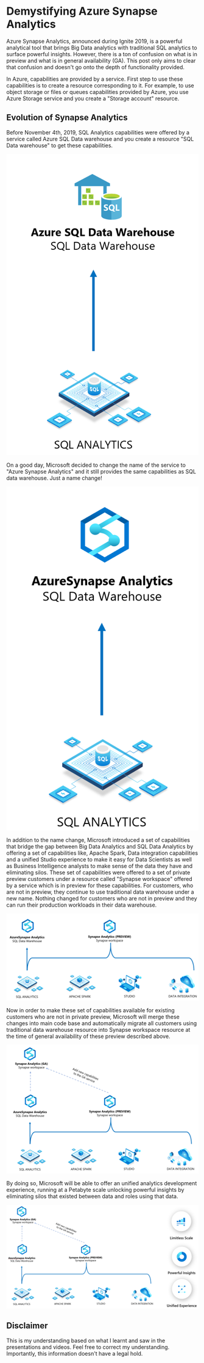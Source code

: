 # Demystifying Azure Synapse Analytics
Azure Synapse Analytics, announced during Ignite 2019, is a powerful analytical tool that brings Big Data analytics with traditional SQL analytics to surface powerful insights. However, there is a ton of confusion on what is in preview and what is in general availability (GA). This post only aims to clear that confusion and doesn't go onto the depth of functionality provided. 

In Azure, capabilities are provided by a service. First step to use these capabilities is to create a resource corresponding to it. For example, to use object storage or files or queues capabilities provided by Azure, you use Azure Storage service and you create a "Storage account" resource. 

## Evolution of Synapse Analytics
Before November 4th, 2019, SQL Analytics capabilities were offered by a service called Azure SQL Data warehouse and you create a resource "SQL Data warehouse" to get these capabilities. 

![Azure SQL Datawarehouse before Ignite 2019](./Images/demystify-synapse/SQL_datawarehouse.png)

On a good day, Microsoft decided to change the name of the service to "Azure Synapse Analytics" and it still provides the same capabilities as SQL data warehouse. Just a name change!

![Azure SQL Datawarehouse name change during Ignite 2019](./Images/demystify-synapse/Change_name.png)

In addition to the name change, Microsoft introduced a set of capabilities that bridge the gap between Big Data Analytics and SQL Data Analytics by offering a set of capabilities like, Apache Spark, Data integration capabilities and a unified Studio experience to make it easy for Data Scientists as well as Business Intelligence analysts to make sense of the data they have and eliminating silos. These set of capabilities were offered to a set of private preview customers under a resource called "Synapse workspace" offered by a service which is in preview for these capabilities. For customers, who are not in preview, they continue to use traditional data warehouse under a new name. Nothing changed for customers who are not in preview and they can run their production workloads in their data warehouse.

![Introducing synapse workspace for private preview customers](./Images/demystify-synapse/Synapse_workspace_resource.png)

Now in order to make these set of capabilities available for existing customers who are not in private preview, Microsoft will merge these changes into main code base and automatically migrate all customers using traditional data warehouse resource into Synapse workspace resource at the time of general availability of these preview described above. 

![Azure Synapse Analytics GA](./Images/demystify-synapse/Synapse_merge.png)

By doing so, Microsoft will be able to offer an unified analytics development experience, running at a Petabyte scale unlocking powerful insights by eliminating silos that existed between data and roles using that data. 

![Azure Synapse Analytics full overview](./Images/demystify-synapse/Full_overview_Synapse.png)

## Disclaimer
This is my understanding based on what I learnt and saw in the presentations and videos. Feel free to correct my understanding. Importantly, this information doesn't have a legal hold. 
